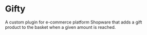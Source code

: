 # Gifty
A custom plugin for e-commerce platform Shopware that adds a gift product to the basket
when a given amount is reached.
